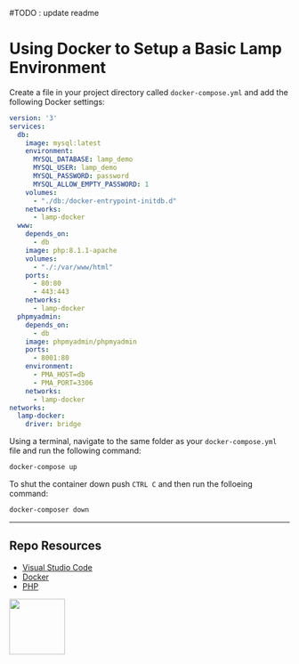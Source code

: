 #TODO : update readme
# Using Docker to Setup a Basic Lamp Environment


Create a file in your project directory called `docker-compose.yml` and add the following Docker settings:

```yml
version: '3'
services:
  db:
    image: mysql:latest
    environment:
      MYSQL_DATABASE: lamp_demo
      MYSQL_USER: lamp_demo
      MYSQL_PASSWORD: password
      MYSQL_ALLOW_EMPTY_PASSWORD: 1
    volumes:
      - "./db:/docker-entrypoint-initdb.d"
    networks:
      - lamp-docker
  www:
    depends_on:
      - db
    image: php:8.1.1-apache
    volumes:
      - "./:/var/www/html"
    ports:
      - 80:80
      - 443:443
    networks:
      - lamp-docker
  phpmyadmin:
    depends_on:
      - db
    image: phpmyadmin/phpmyadmin
    ports:
      - 8001:80
    environment:
      - PMA_HOST=db
      - PMA_PORT=3306
    networks:
      - lamp-docker
networks:
  lamp-docker:
    driver: bridge
```

Using a terminal, navigate to the same folder as your `docker-compose.yml` file and run the following command:

```sh
docker-compose up
```

To shut the container down push `CTRL C` and then run the folloeing command:

```sh
docker-composer down
```

***

## Repo Resources

* [Visual Studio Code](https://code.visualstudio.com/)
* [Docker](https://www.docker.com/)
* [PHP](https://php.net)

<a href="https://codeadam.ca">
<img src="https://codeadam.ca/images/code-block.png" width="100">
</a>
